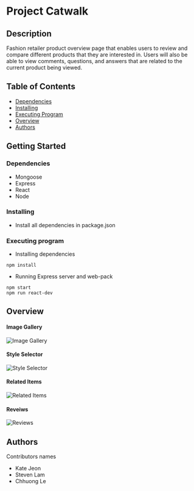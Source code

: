 # Project Catwalk

## Description

Fashion retailer product overview page that enables users to review and compare different products that they are interested in. Users will also be able to view comments, questions, and answers that are related to the current product being viewed.

## Table of Contents

<!--ts-->
* [Dependencies](#Dependencies)
* [Installing](#Installing)
* [Executing Program](#Executing-Program)
* [Overview](#Overview)
* [Authors](#Authors)
<!--te-->

## Getting Started

### Dependencies

* Mongoose
* Express
* React
* Node

### Installing

* Install all dependencies in package.json

### Executing program

* Installing dependencies
```
npm install
```

* Running Express server and web-pack
```
npm start
npm run react-dev
```
## Overview
#### Image Gallery
![Image Gallery](https://media.giphy.com/media/cTfinp0CcK5dMvWk05/giphy.gif)
#### Style Selector
![Style Selector](https://media.giphy.com/media/o7hIkwo2ethgDPMLgB/giphy.gif)
#### Related Items
![Related Items](https://media.giphy.com/media/TJOxGmWQKwZV18rPK3/giphy.gif)
#### Reveiws
![Reviews](https://media.giphy.com/media/QLCGHnzVbH20tGTTXF/giphy.gif)


## Authors

Contributors names
* Kate Jeon
* Steven Lam
* Chhuong Le
